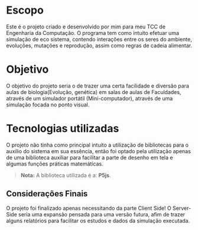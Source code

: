 # Escopo

Este é o projeto criado e desenvolvido por mim para meu TCC de Engenharia da Computação.
O programa tem como intuito efetuar uma simulação de eco sistema, contendo interações entre os seres do ambiente, evoluções, mutações e reprodução, assim como regras de cadeia alimentar.


# Objetivo

O objetivo do projeto seria o de trazer uma certa facilidade e diversão para aulas de biologia(Evolução, genética) em salas de aulas de Faculdades, através de um simulador portátil (Mini-computador), através de uma simulação focada no ponto visual.

# Tecnologias utilizadas

O projeto não tinha como principal intuito a utilização de bibliotecas para o auxilio do sistema em sua essência, então foi optado pela utilização apenas de uma biblioteca auxiliar para facilitar a parte de desenho em tela e algumas funções práticas matemáticas.
> **Nota:** A biblioteca utilizada é a: **P5js**.


## Considerações Finais

O projeto foi finalizado apenas necessitando da parte Client Side!
O Server-Side seria uma expansão pensada para uma versão futura, afim de trazer alguns relatórios para facilitar os estudos e dados da simulação executada.